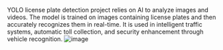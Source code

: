 YOLO license plate detection project relies on AI to analyze images and videos. The model is trained on images containing license plates and then accurately recognizes them in real-time. It is used in intelligent traffic systems, automatic toll collection, and security enhancement through vehicle recognition.
![image](https://github.com/user-attachments/assets/7d9fe053-6330-4c5f-a666-ee6854b9760a)
